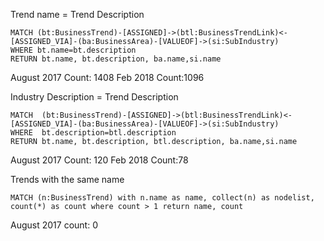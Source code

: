 Trend name = Trend Description
~~~
MATCH (bt:BusinessTrend)-[ASSIGNED]->(btl:BusinessTrendLink)<-[ASSIGNED_VIA]-(ba:BusinessArea)-[VALUEOF]->(si:SubIndustry)
WHERE bt.name=bt.description
RETURN bt.name, bt.description, ba.name,si.name
~~~
August 2017 Count: 1408 
Feb 2018 Count:1096



Industry Description = Trend Description
~~~~
MATCH  (bt:BusinessTrend)-[ASSIGNED]->(btl:BusinessTrendLink)<-[ASSIGNED_VIA]-(ba:BusinessArea)-[VALUEOF]->(si:SubIndustry)
WHERE  bt.description=btl.description
RETURN bt.name, bt.description, btl.description, ba.name,si.name
~~~~

August 2017 Count: 120
Feb 2018 Count:78

Trends with the same name
~~~~
MATCH (n:BusinessTrend) with n.name as name, collect(n) as nodelist, count(*) as count where count > 1 return name, count
~~~~

August 2017 count: 0